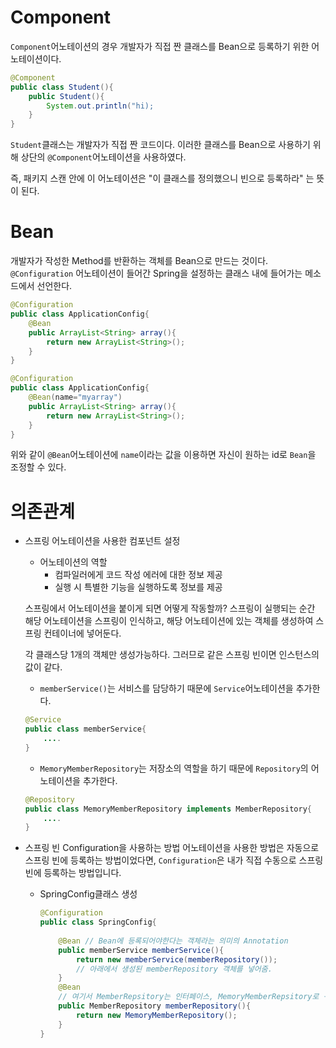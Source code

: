 # Component
`Component`어노테이션의 경우 개발자가 직접 짠 클래스를 Bean으로 등록하기 위한 어노테이션이다.
```java
@Component
public class Student(){
    public Student(){
        System.out.println("hi);
    }
}
```
`Student`클래스는 개발자가 직접 짠 코드이다. 이러한 클래스를 Bean으로 사용하기 위해 상단의 `@Component`어노테이션을 사용하였다.

즉, 패키지 스캔 안에 이 어노테이션은 "이 클래스를 정의했으니 빈으로 등록하라" 는 뜻이 된다.

# Bean
개발자가 작성한 Method를 반환하는 객체를 Bean으로 만드는 것이다.
`@Configuration` 어노테이션이 들어간 Spring을 설정하는 클래스 내에 들어가는 메소드에서 선언한다.
```java
@Configuration
public class ApplicationConfig{
    @Bean
    public ArrayList<String> array(){
        return new ArrayList<String>();
    }
}
```
```java
@Configuration
public class ApplicationConfig{
    @Bean(name="myarray")
    public ArrayList<String> array(){
        return new ArrayList<String>();
    }
}
```
위와 같이 `@Bean`어노테이션에 `name`이라는 값을 이용하면 자신이 원하는 id로 `Bean`을 조정할 수 있다.

# 의존관계
+ 스프링 어노테이션을 사용한 컴포넌트 설정
    + 어노테이션의 역할
        + 컴파일러에게 코드 작성 에러에 대한 정보 제공
        + 실행 시 특별한 기능을 실행하도록 정보를 제공

    스프링에서 어노테이션을 붙이게 되면 어떻게 작동할까?
    스프링이 실행되는 순간 해당 어노테이션을 스프링이 인식하고, 해당 어노테이션에 있는 객체를 생성하여 스프링 컨테이너에 넣어둔다.

    각 클래스당 1개의 객체만 생성가능하다. 그러므로 같은 스프링 빈이면 인스턴스의 값이 같다.


    + `memberService()`는 서비스를 담당하기 때문에 `Service`어노테이션을 추가한다.
    ```java
    @Service
    public class memberService{
        ....
    } 
    ```

    + `MemoryMemberRepository`는 저장소의 역할을 하기 때문에
    `Repository`의 어노테이션을 추가한다.
    ```java
    @Repository
    public class MemoryMemberRepository implements MemberRepository{
        ....
    }
    ```
+ 스프링 빈 Configuration을 사용하는 방법
    어노테이션을 사용한 방법은 자동으로 스프링 빈에 등록하는 방법이었다면, `Configuration`은 내가 직접 수동으로 스프링빈에 등록하는 방법입니다.

    + SpringConfig클래스 생성
        ```java
        @Configuration
        public class SpringConfig{
            
            @Bean // Bean에 등록되어야한다는 객체라는 의미의 Annotation
            public memberService memberService(){
                return new memberService(memberRepository());
                // 아래에서 생성된 memberRepository 객체를 넣어줌. 
            }
            @Bean
            // 여기서 MemberRepsitory는 인터페이스, MemoryMemberRepsitory로 구현하기 위해서 객체로 가져옴
            public MemberRepository memberRepository(){
                return new MemoryMemberRepository();
            }
        }
        ```